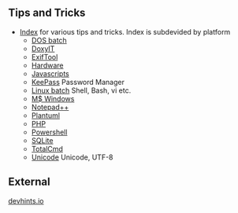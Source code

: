 

## Tips and Tricks


- [Index](/TipsAndTricks) for various tips and tricks. Index is subdevided by platform
   - [DOS batch](/TipsAndTricks/batch/) 
   - [DoxyIT](/TipsAndTricks/DoxyIT) 
   - [ExifTool](/TipsAndTricks/exiftool ) 
   - [Hardware](/TipsAndTricks/hardware)
   - [Javascripts](/TipsAndTricks/Javascript) 
   - [KeePass](/TipsAndTricks/keepass) Password Manager
   - [Linux batch](/TipsAndTricks/shell) Shell, Bash, vi etc.
   - [M$ Windows](/TipsAndTricks/windows) 
   - [Notepad++](/TipsAndTricks/Notepad++/)
   - [Plantuml](/TipsAndTricks/plantuml) 
   - [PHP](/TipsAndTricks/Php)
   - [Powershell](/TipsAndTricks/Powershell)
   - [SQLite](/TipsAndTricks/SQLite/) <!--(See also: [SQLite](/SQLite) doublet??)-->
   - [TotalCmd](/TipsAndTricks/TotalCmd) 
   - [Unicode](/TipsAndTricks/unicode) Unicode, UTF-8 


## External

[devhints.io](https://devhints.io/)

